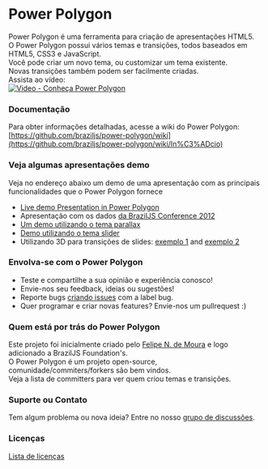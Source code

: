 # Power Polygon
Power Polygon é uma ferramenta para criação de apresentações HTML5.  
O Power Polygon possui vários temas e transições, todos baseados em HTML5, CSS3 e JavaScript.  <br/>
Você pode criar um novo tema, ou customizar um tema existente.  <br/>
Novas transições também podem ser facilmente criadas.<br/>
Assista ao vídeo:<br/>
<a href="http://www.youtube.com/watch?v=24k5_wBI9vI" target="_blank">
![Video - Conheça Power Polygon](http://i4.ytimg.com/vi/oZIvKOCDvus/mqdefault.jpg)
</a>

### Documentação
Para obter informações detalhadas, acesse a wiki do Power Polygon:
[https://github.com/braziljs/power-polygon/wiki](https://github.com/braziljs/power-polygon/wiki/In%C3%ADcio)

### Veja algumas apresentações demo
Veja no endereço abaixo um demo de uma apresentação com as principais funcionalidades que o Power Polygon fornece  
* [Live demo Presentation in Power Polygon](http://felipenmoura.org/talks/meet-ppw/)
* Apresentação com os dados [da BrazilJS Conference 2012](http://felipenmoura.org/talks/braziljs-2012/?lang=en)
* [Um demo utilizando o tema parallax](http://felipenmoura.org/talks/demo-parallax/?lang=en)
* [Demo utilizando o tema slider](http://felipenmoura.org/talks/yesterday-news/?lang=en)
* Utilizando 3D para transições de slides: [exemplo 1](http://felipenmoura.org/talks/yesterday-news/?lang=en&transition=trans-3d-3#thanks) and [exemplo 2](http://felipenmoura.org/talks/yesterday-news/?lang=en&transition=trans-3d-4#thanks)


### Envolva-se com o Power Polygon
* Teste e compartilhe a sua opinião e experiência conosco!
* Envie-nos seu feedback, ideias ou sugestões!
* Reporte bugs [criando issues](https://github.com/braziljs/power-polygon/issues?milestone=2&state=open) com a  label bug.
* Quer programar e criar novas features? Envie-nos um pullrequest :)

### Quem está por trás do Power Polygon
Este projeto foi inicialmente criado pelo [Felipe N. de Moura](http://felipenmoura.org) e logo adicionado a BrazilJS Foundation's.  
O Power Polygon é um projeto open-source, comunidade/commiters/forkers são bem vindos.  
Veja a lista de committers para ver quem criou temas e transições.

### Suporte ou Contato
Tem algum problema ou nova ideia? Entre no nosso [grupo de discussões](https://groups.google.com/forum/?fromgroups#!forum/braziljs-foundation).

### Licenças
[Lista de licenças](https://github.com/braziljs/power-polygon/tree/master/ppw/_licenses)
